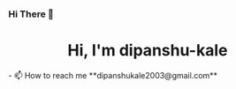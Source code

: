 ### Hi There 👋

<h1 align="center">Hi, I'm dipanshu-kale</h1>
- 📫 How to reach me **dipanshukale2003@gmail.com**

